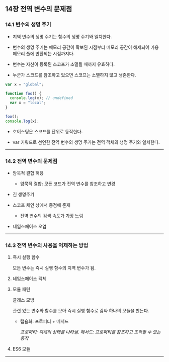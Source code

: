 ## 14장 전역 변수의 문제점

### 14.1 변수의 생명 주기

- 지역 변수의 생명 주기는 함수의 생명 주기와 일치한다.

- 변수의 생명 주기는 메모리 공간이 확보된 시점부터 메모리 공간이 해제되어 가용 메모리 풀에 반환되는 시점까지다.

- 변수는 자신이 등록된 스코프가 소멸될 때까지 유효하다.

- 누군가 스코프를 참조하고 있으면 스코프는 소멸하지 않고 생존한다.

```javascript
var x = "global";

function foo() {
  console.log(x); // undefined
  var x = "local";
}

foo();
console.log(x);
```

- 호이스팅은 스코프를 단위로 동작한다.

- var 키워드로 선언한 전역 변수의 생명 주기는 전역 객체의 생명 주기와 일치한다.

<hr>

### 14.2 전역 변수의 문제점

- 암묵적 결합 허용

  - 암묵적 결합: 모든 코드가 전역 변수를 참조하고 변경

- 긴 생명주기

- 스코프 체인 상에서 종점에 존재

  - 전역 변수의 검색 속도가 가장 느림

- 네임스페이스 오염

<hr>

### 14.3 전역 변수의 사용을 억제하는 방법

1. 즉시 실행 함수

   모든 변수는 즉시 실행 함수의 지역 변수가 됨.

2. 네임스페이스 객체

3. 모듈 패턴

   클래스 모방

   관련 있는 변수와 함수를 모아 즉시 실행 함수로 감싸 하나의 모듈을 만든다.

   - 캡슐화: 프로퍼티 + 메서드

     _프로퍼티: 객체의 상태를 나타냄. 메서드: 프로퍼티를 참조하고 조작할 수 있는 동작_

4. ES6 모듈

<hr>
